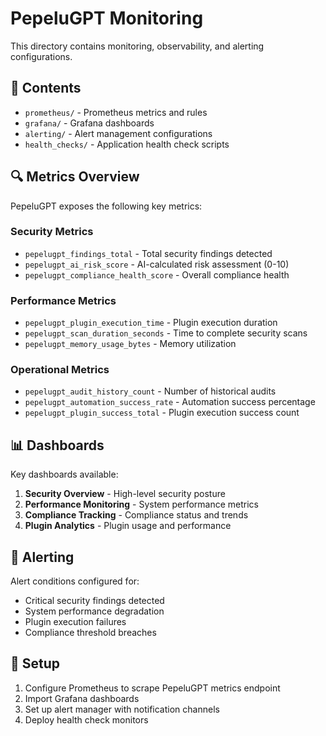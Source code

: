 # PepeluGPT Monitoring

This directory contains monitoring, observability, and alerting configurations.

## 📁 Contents

- `prometheus/` - Prometheus metrics and rules
- `grafana/` - Grafana dashboards
- `alerting/` - Alert management configurations
- `health_checks/` - Application health check scripts

## 🔍 Metrics Overview

PepeluGPT exposes the following key metrics:

### Security Metrics

- `pepelugpt_findings_total` - Total security findings detected
- `pepelugpt_ai_risk_score` - AI-calculated risk assessment (0-10)
- `pepelugpt_compliance_health_score` - Overall compliance health

### Performance Metrics

- `pepelugpt_plugin_execution_time` - Plugin execution duration
- `pepelugpt_scan_duration_seconds` - Time to complete security scans
- `pepelugpt_memory_usage_bytes` - Memory utilization

### Operational Metrics

- `pepelugpt_audit_history_count` - Number of historical audits
- `pepelugpt_automation_success_rate` - Automation success percentage
- `pepelugpt_plugin_success_total` - Plugin execution success count

## 📊 Dashboards

Key dashboards available:

1. **Security Overview** - High-level security posture
2. **Performance Monitoring** - System performance metrics
3. **Compliance Tracking** - Compliance status and trends
4. **Plugin Analytics** - Plugin usage and performance

## 🚨 Alerting

Alert conditions configured for:

- Critical security findings detected
- System performance degradation
- Plugin execution failures
- Compliance threshold breaches

## 🔧 Setup

1. Configure Prometheus to scrape PepeluGPT metrics endpoint
2. Import Grafana dashboards
3. Set up alert manager with notification channels
4. Deploy health check monitors

